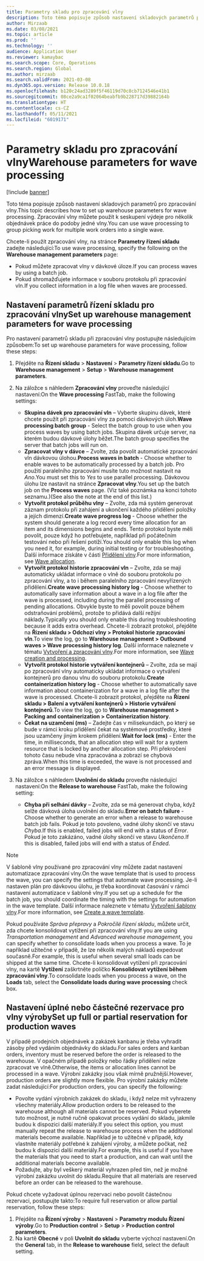 ```yaml
---
title: Parametry skladu pro zpracování vlny
description: Toto téma popisuje způsob nastavení skladových parametrů pro zpracování vlny. Zpracování vlny můžete použít k seskupení výdeje pro několik objednávek práce do podoby jedné vlny.
author: Mirzaab
ms.date: 03/08/2021
ms.topic: article
ms.prod: ''
ms.technology: ''
audience: Application User
ms.reviewer: kamaybac
ms.search.scope: Core, Operations
ms.search.region: Global
ms.author: mirzaab
ms.search.validFrom: 2021-03-08
ms.dyn365.ops.version: Release 10.0.18
ms.openlocfilehash: b120c24ad3289f5f46119d70c8cb7124546e41b1
ms.sourcegitcommit: 08ce2a9ca1f02064beabfb9b228717d39882164b
ms.translationtype: HT
ms.contentlocale: cs-CZ
ms.lasthandoff: 05/11/2021
ms.locfileid: "6019171"
---
```

# <a name="warehouse-parameters-for-wave-processing"></a><span data-ttu-id="30313-104">Parametry skladu pro zpracování vlny</span><span class="sxs-lookup"><span data-stu-id="30313-104">Warehouse parameters for wave processing</span></span>

[!include [banner](../includes/banner.md)]

<span data-ttu-id="30313-105">Toto téma popisuje způsob nastavení skladových parametrů pro zpracování vlny.</span><span class="sxs-lookup"><span data-stu-id="30313-105">This topic describes how to set up warehouse parameters for wave processing.</span></span> <span data-ttu-id="30313-106">Zpracování vlny můžete použít k seskupení výdeje pro několik objednávek práce do podoby jedné vlny.</span><span class="sxs-lookup"><span data-stu-id="30313-106">You can use wave processing to group picking work for multiple work orders into a single wave.</span></span>

<span data-ttu-id="30313-107">Chcete-li použít zpracování vlny, na stránce **Parametry řízení skladu** zadejte následující:</span><span class="sxs-lookup"><span data-stu-id="30313-107">To use wave processing, specify the following on the **Warehouse management parameters** page:</span></span>

- <span data-ttu-id="30313-108">Pokud můžete zpracovat vlny v dávkové úloze.</span><span class="sxs-lookup"><span data-stu-id="30313-108">If you can process waves by using a batch job.</span></span>
- <span data-ttu-id="30313-109">Pokud shromažďujete informace v souboru protokolu při zpracování vln.</span><span class="sxs-lookup"><span data-stu-id="30313-109">If you collect information in a log file when waves are processed.</span></span>

## <a name="set-up-warehouse-management-parameters-for-wave-processing"></a><span data-ttu-id="30313-110">Nastavení parametrů řízení skladu pro zpracování vlny</span><span class="sxs-lookup"><span data-stu-id="30313-110">Set up warehouse management parameters for wave processing</span></span>

<span data-ttu-id="30313-111">Pro nastavení parametrů skladu při zpracování vlny postupujte následujícím způsobem:</span><span class="sxs-lookup"><span data-stu-id="30313-111">To set up warehouse parameters for wave processing, follow these steps:</span></span>

1. <span data-ttu-id="30313-112">Přejděte na **Řízení skladu** \> **Nastavení** \> **Parametry řízení skladu**.</span><span class="sxs-lookup"><span data-stu-id="30313-112">Go to **Warehouse management** \> **Setup** \> **Warehouse management parameters**.</span></span>

1. <span data-ttu-id="30313-113">Na záložce s náhledem **Zpracování vlny** proveďte následující nastavení:</span><span class="sxs-lookup"><span data-stu-id="30313-113">On the **Wave processing** FastTab, make the following settings:</span></span>

    - <span data-ttu-id="30313-114">**Skupina dávek pro zpracování vln** – Vyberte skupinu dávek, které chcete použít při zpracování vlny za pomoci dávkových úloh.</span><span class="sxs-lookup"><span data-stu-id="30313-114">**Wave processing batch group** - Select the batch group to use when you process waves by using batch jobs.</span></span> <span data-ttu-id="30313-115">Skupina dávek určuje server, na kterém budou dávkové úlohy běžet.</span><span class="sxs-lookup"><span data-stu-id="30313-115">The batch group specifies the server that batch jobs will run on.</span></span>
    - <span data-ttu-id="30313-116">**Zpracovat vlny v dávce** – Zvolte, zda povolit automatické zpracování vln dávkovou úlohou.</span><span class="sxs-lookup"><span data-stu-id="30313-116">**Process waves in batch** - Choose whether to enable waves to be automatically processed by a batch job.</span></span> <span data-ttu-id="30313-117">Pro použití paralelního zpracování musíte tuto možnost nastavit na *Ano*.</span><span class="sxs-lookup"><span data-stu-id="30313-117">You must set this to *Yes* to use parallel processing.</span></span> <span data-ttu-id="30313-118">Dávkovou úlohu lze nastavit na stránce **Zpracovat vlny**.</span><span class="sxs-lookup"><span data-stu-id="30313-118">You set up the batch job on the **Process waves** page.</span></span> <span data-ttu-id="30313-119">(Viz také poznámka na konci tohoto seznamu.)</span><span class="sxs-lookup"><span data-stu-id="30313-119">(See also the note at the end of this list.)</span></span>
    - <span data-ttu-id="30313-120">**Vytvořit protokol průběhu vlny** – Zvolte, zda má systém generovat záznam protokolu při zahájení a ukončení každého přidělení položky a jejích dimenzí.</span><span class="sxs-lookup"><span data-stu-id="30313-120">**Create wave progress log** - Choose whether the system should generate a log record every time allocation for an item and its dimensions begins and ends.</span></span> <span data-ttu-id="30313-121">Tento protokol byste měli povolit, pouze když ho potřebujete, například při počátečním testování nebo při řešení potíží.</span><span class="sxs-lookup"><span data-stu-id="30313-121">You should only enable this log when you need it, for example, during initial testing or for troubleshooting.</span></span> <span data-ttu-id="30313-122">Další informace získáte v části [Přidělení vlny](wave-allocation-method.md).</span><span class="sxs-lookup"><span data-stu-id="30313-122">For more information, see [Wave allocation](wave-allocation-method.md).</span></span>
    - <span data-ttu-id="30313-123">**Vytvořit protokol historie zpracování vln** – Zvolte, zda se mají automaticky ukládat informace o vlně do souboru protokolu po zpracování vlny, a to i během paralelního zpracování nevyřízených přidělení.</span><span class="sxs-lookup"><span data-stu-id="30313-123">**Create wave processing history log** - Choose whether to automatically save information about a wave in a log file after the wave is processed, including during the parallel processing of pending allocations.</span></span> <span data-ttu-id="30313-124">Obvykle byste to měli povolit pouze během odstraňování problémů, protože to přidává další režijní náklady.</span><span class="sxs-lookup"><span data-stu-id="30313-124">Typically you should only enable this during troubleshooting because it adds extra overhead.</span></span> <span data-ttu-id="30313-125">Chcete-li zobrazit protokol, přejděte na **Řízení skladu \> Odchozí vlny \> Protokol historie zpracování vln**.</span><span class="sxs-lookup"><span data-stu-id="30313-125">To view the log, go to **Warehouse management \> Outbound waves \> Wave processing history log**.</span></span> <span data-ttu-id="30313-126">Další informace naleznete v tématu [Vytvoření a zpracování vlny](wave-processing.md).</span><span class="sxs-lookup"><span data-stu-id="30313-126">For more information, see [Wave creation and processing](wave-processing.md).</span></span>
    - <span data-ttu-id="30313-127">**Vytvořit protokol historie vytváření kontejnerů** – Zvolte, zda se mají po zpracování vlny automaticky ukládat informace o vytváření kontejnerů pro danou vlnu do souboru protokolu.</span><span class="sxs-lookup"><span data-stu-id="30313-127">**Create containerization history log** - Choose whether to automatically save information about containerization for a wave in a log file after the wave is processed.</span></span> <span data-ttu-id="30313-128">Chcete-li zobrazit protokol, přejděte na **Řízení skladu \> Balení a vytváření kontejnerů \> Historie vytváření kontejnerů**.</span><span class="sxs-lookup"><span data-stu-id="30313-128">To view the log, go to **Warehouse management \> Packing and containerization \> Containerization history**.</span></span>
    - <span data-ttu-id="30313-129">**Čekat na uzamčení (ms)** – Zadejte čas v milisekundách, po který se bude v rámci kroku přidělení čekat na systémové prostředky, které jsou uzamčeny jiným krokem přidělení.</span><span class="sxs-lookup"><span data-stu-id="30313-129">**Wait for lock (ms)** - Enter the time, in milliseconds, that an allocation step will wait for a system resource that is locked by another allocation step.</span></span> <span data-ttu-id="30313-130">Při překročení tohoto času nebude vlna zpracována a zobrazí se chybová zpráva.</span><span class="sxs-lookup"><span data-stu-id="30313-130">When this time is exceeded, the wave is not processed and an error message is displayed.</span></span>

1. <span data-ttu-id="30313-131">Na záložce s náhledem **Uvolnění do skladu** proveďte následující nastavení:</span><span class="sxs-lookup"><span data-stu-id="30313-131">On the **Release to warehouse** FastTab, make the following setting:</span></span>

    - <span data-ttu-id="30313-132">**Chyba při selhání dávky** – Zvolte, zda se má generovat chyba, když selže dávková úloha uvolnění do skladu.</span><span class="sxs-lookup"><span data-stu-id="30313-132">**Error on batch failure** - Choose whether to generate an error when a release to warehouse batch job fails.</span></span> <span data-ttu-id="30313-133">Pokud je toto povoleno, vadné úlohy skončí ve stavu *Chyba*.</span><span class="sxs-lookup"><span data-stu-id="30313-133">If this is enabled, failed jobs will end with a status of *Error*.</span></span> <span data-ttu-id="30313-134">Pokud je toto zakázáno, vadné úlohy skončí ve stavu *Ukončeno*.</span><span class="sxs-lookup"><span data-stu-id="30313-134">If this is disabled, failed jobs will end with a status of *Ended*.</span></span>

> [!NOTE]
> <span data-ttu-id="30313-135">V šabloně vlny používané pro zpracování vlny můžete zadat nastavení automatizace zpracování vlny.</span><span class="sxs-lookup"><span data-stu-id="30313-135">On the wave template that is used to process the wave, you can specify the settings that automate wave processing.</span></span> <span data-ttu-id="30313-136">Je-li nastaven plán pro dávkovou úlohu, je třeba koordinovat časování v rámci nastavení automatizace v šabloně vlny.</span><span class="sxs-lookup"><span data-stu-id="30313-136">If you set up a schedule for the batch job, you should coordinate the timing with the settings for automation in the wave template.</span></span> <span data-ttu-id="30313-137">Další informace naleznete v tématu [Vytvoření šablony vlny](wave-templates.md).</span><span class="sxs-lookup"><span data-stu-id="30313-137">For more information, see [Create a wave template](wave-templates.md).</span></span>
>
> <span data-ttu-id="30313-138">Pokud používáte *Správa přepravy* a *Pokročilé řízení skladu*, můžete určit, zda chcete konsolidovat vytížení při zpracování vlny.</span><span class="sxs-lookup"><span data-stu-id="30313-138">If you are using *Transportation management* and *Advanced warehouse management*, you can specify whether to consolidate loads when you process a wave.</span></span> <span data-ttu-id="30313-139">To je například užitečné v případě, že lze několik malých nákladů expedovat současně.</span><span class="sxs-lookup"><span data-stu-id="30313-139">For example, this is useful when several small loads can be shipped at the same time.</span></span> <span data-ttu-id="30313-140">Chcete-li konsolidovat vytížení při zpracování vlny, na kartě **Vytížení** zaškrtněte políčko **Konsolidovat vytížení během zpracování vlny**.</span><span class="sxs-lookup"><span data-stu-id="30313-140">To consolidate loads when you process a wave, on the **Loads** tab, select the **Consolidate loads during wave processing** check box.</span></span></P>

## <a name="set-up-full-or-partial-reservation-for-production-waves"></a><span data-ttu-id="30313-141">Nastavení úplné nebo částečné rezervace pro vlny výroby</span><span class="sxs-lookup"><span data-stu-id="30313-141">Set up full or partial reservation for production waves</span></span>

<span data-ttu-id="30313-142">V případě prodejních objednávek a zakázek kanbanu je třeba vyhradit zásoby před vydáním objednávky do skladu.</span><span class="sxs-lookup"><span data-stu-id="30313-142">For sales orders and kanban orders, inventory must be reserved before the order is released to the warehouse.</span></span> <span data-ttu-id="30313-143">V opačném případě položky nebo řádky přidělení nelze zpracovat ve vlně.</span><span class="sxs-lookup"><span data-stu-id="30313-143">Otherwise, the items or allocation lines cannot be processed in a wave.</span></span> <span data-ttu-id="30313-144">Výrobní zakázky jsou však mírně pružnější.</span><span class="sxs-lookup"><span data-stu-id="30313-144">However, production orders are slightly more flexible.</span></span> <span data-ttu-id="30313-145">Pro výrobní zakázky můžete zadat následující:</span><span class="sxs-lookup"><span data-stu-id="30313-145">For production orders, you can specify the following:</span></span>

- <span data-ttu-id="30313-146">Povolte vydání výrobních zakázek do skladu, i když nelze mít vyhrazeny všechny materiály.</span><span class="sxs-lookup"><span data-stu-id="30313-146">Allow production orders to be released to the warehouse although all materials cannot be reserved.</span></span> <span data-ttu-id="30313-147">Pokud vyberete tuto možnost, je nutné ručně opakovat proces vydání do skladu, jakmile budou k dispozici další materiály.</span><span class="sxs-lookup"><span data-stu-id="30313-147">If you select this option, you must manually repeat the release to warehouse process when the additional materials become available.</span></span> <span data-ttu-id="30313-148">Například je to užitečné v případě, kdy vlastníte materiály potřebné k zahájení výroby, a můžete počkat, než budou k dispozici další materiály.</span><span class="sxs-lookup"><span data-stu-id="30313-148">For example, this is useful if you have the materials that you need to start a production, and can wait until the additional materials become available.</span></span>
- <span data-ttu-id="30313-149">Požadujte, aby byl veškerý materiál vyhrazen před tím, než je možné výrobní zakázku uvolnit do skladu.</span><span class="sxs-lookup"><span data-stu-id="30313-149">Require that all materials are reserved before an order can be released to the warehouse.</span></span>

<span data-ttu-id="30313-150">Pokud chcete vyžadovat úplnou rezervaci nebo povolit částečnou rezervaci, postupujte takto:</span><span class="sxs-lookup"><span data-stu-id="30313-150">To require full reservation or allow partial reservation, follow these steps:</span></span>

1. <span data-ttu-id="30313-151">Přejděte na **Řízení výroby** \> **Nastavení** \> **Parametry modulu Řízení výroby**.</span><span class="sxs-lookup"><span data-stu-id="30313-151">Go to **Production control** \> **Setup** \> **Production control parameters**.</span></span>
1. <span data-ttu-id="30313-152">Na kartě **Obecné** v poli **Uvolnit do skladu** vyberte výchozí nastavení.</span><span class="sxs-lookup"><span data-stu-id="30313-152">On the **General** tab, in the **Release to warehouse** field, select the default setting.</span></span>
